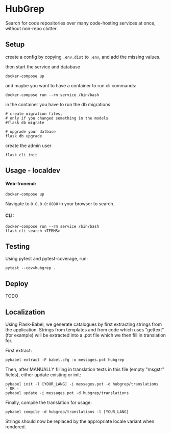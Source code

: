 # HubGrep

Search for code repositories over many code-hosting services at once, without non-repo clutter.


## Setup

create a config by copying `.env.dist` to `.env`, and add the missing values.

then start the service and database

    docker-compose up


and maybe you want to have a container to run cli commands:

    docker-compose run --rm service /bin/bash

in the container you have to run the db migrations

    # create migration files, 
    # only if you changed something in the models
    #flask db migrate  

    # upgrade your datbase
    flask db upgrade

create the admin user

    flask cli init


## Usage - localdev

#### Web-fronend:

    docker-compose up

Navigate to `0.0.0.0:8080` in your browser to search.

#### CLI:

```
docker-compose run --rm service /bin/bash
flask cli search <TERMS>
```


## Testing

Using pytest and pytest-coverage, run:

    pytest --cov=hubgrep .
    
    
## Deploy

TODO

## Localization

Using Flask-Babel, we generate catalogues by first extracting strings from the application. Strings from templates and
from code which uses "gettext" (for example) will be extracted into a .pot file which we then fill in translation for.

First extract:

    pybabel extract -F babel.cfg -o messages.pot hubgrep

Then, after MANUALLY filling in translation texts in this file (empty "msgstr" fields), either update existing or init:

    pybabel init -l [YOUR_LANG] -i messages.pot -d hubgrep/translations
    - OR -
    pybabel update -i messages.pot -d hubgrep/translations
    
Finally, compile the translation for usage:

    pybabel compile -d hubgrep/translations -l [YOUR_LANG]
    
Strings should now be replaced by the appropriate locale variant when rendered.
